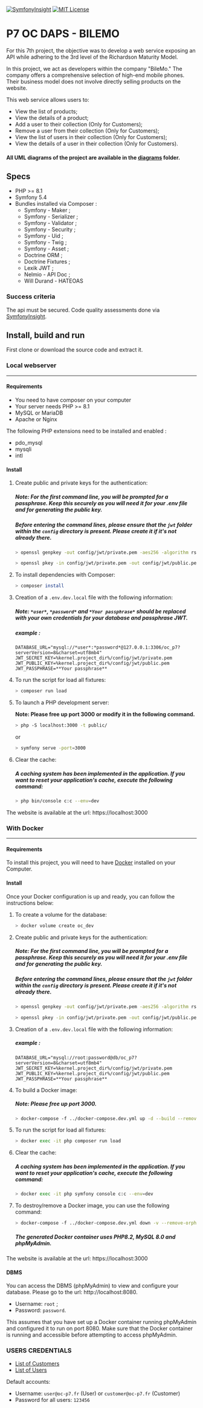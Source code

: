 [![SymfonyInsight](https://insight.symfony.com/projects/23cc1bb0-55ef-49fe-b5a7-05c54abd2d94/mini.svg)](https://insight.symfony.com/projects/23cc1bb0-55ef-49fe-b5a7-05c54abd2d94) [![MIT License](https://img.shields.io/badge/License-MIT-green.svg)](https://choosealicense.com/licenses/mit/)

# P7 OC DAPS - BILEMO

For this 7th project, the objective was to develop a web service exposing an API while adhering to the 3rd level of the Richardson Maturity Model.

In this project, we act as developers within the company "BileMo." The company offers a comprehensive selection of high-end mobile phones. Their business model does not involve directly selling products on the website.

This web service allows users to:

 - View the list of products;
 - View the details of a product;
 - Add a user to their collection (Only for Customers);
 - Remove a user from their collection (Only for Customers);
 - View the list of users in their collection (Only for Customers);
 - View the details of a user in their collection (Only for Customers).

#### All UML diagrams of the project are available in the [diagrams](https://github.com/MH-DevApp/OC_Projet_7/tree/develop/diagrams) folder.

## Specs

* PHP >= 8.1
* Symfony 5.4
* Bundles installed via Composer :
  * Symfony - Maker ;
  * Symfony - Serializer ;
  * Symfony - Validator ;
  * Symfony - Security ;
  * Symfony - Uid ;
  * Symfony - Twig ;
  * Symfony - Asset ;
  * Doctrine ORM ;
  * Doctrine Fixtures ;
  * Lexik JWT ;
  * Nelmio - API Doc ;
  * Will Durand - HATEOAS

### Success criteria
The api must be secured. Code quality assessments done via [SymfonyInsight](https://insight.symfony.com/projects/23cc1bb0-55ef-49fe-b5a7-05c54abd2d94).

## Install, build and run

First clone or download the source code and extract it.

### Local webserver
___
#### Requirements
- You need to have composer on your computer
- Your server needs PHP >= 8.1
- MySQL or MariaDB
- Apache or Nginx

The following PHP extensions need to be installed and enabled :
- pdo_mysql
- mysqli
- intl

#### Install

1. Create public and private keys for the authentication:

    ##### Note: For the first command line, you will be prompted for a passphrase. Keep this securely as you will need it for your .env file and for generating the public key.

    ##### Before entering the command lines, please ensure that the `jwt` folder within the `config` directory is present. Please create it if it's not already there.

    ```bash
    > openssl genpkey -out config/jwt/private.pem -aes256 -algorithm rsa -pkeyopt rsa_keygen_bits:4096
    ```
    
    ```bash
    > openssl pkey -in config/jwt/private.pem -out config/jwt/public.pem -pubout
    ```

2. To install dependencies with Composer:

    ```bash
    > composer install
    ```

3. Creation of a `.env.dev.local` file with the following information:

    ##### Note: `*user*`, `*password*` and `*Your passphrase*` should be replaced with your own credentials for your database and passphrase JWT.

    ##### example :

    ```dotenv
    DATABASE_URL="mysql://*user*:*password*@127.0.0.1:3306/oc_p7?serverVersion=8&charset=utf8mb4"
    JWT_SECRET_KEY=%kernel.project_dir%/config/jwt/private.pem
    JWT_PUBLIC_KEY=%kernel.project_dir%/config/jwt/public.pem
    JWT_PASSPHRASE=**Your passphrase**
    ```

4. To run the script for load all fixtures:

    ```bash
    > composer run load
    ```

5. To launch a PHP development server:

   **Note: Please free up port 3000 or modify it in the following command.**

    ```bash
    > php -S localhost:3000 -t public/
    ```

   or

   ```bash
   > symfony serve -port=3000
   ```

6. Clear the cache:

   ##### A caching system has been implemented in the application. If you want to reset your application's cache, execute the following command:

    ```bash
    > php bin/console c:c --env=dev
    ```

The website is available at the url: https://localhost:3000

### With Docker
___
#### Requirements
To install this project, you will need to have [Docker](https://www.docker.com/) installed on your Computer.

#### Install

Once your Docker configuration is up and ready, you can follow the instructions below:

1. To create a volume for the database:

    ```bash
    > docker volume create oc_dev
    ```

2. Create public and private keys for the authentication:

   ##### Note: For the first command line, you will be prompted for a passphrase. Keep this securely as you will need it for your .env file and for generating the public key.

   ##### Before entering the command lines, please ensure that the `jwt` folder within the `config` directory is present. Please create it if it's not already there.

    ```bash
    > openssl genpkey -out config/jwt/private.pem -aes256 -algorithm rsa -pkeyopt rsa_keygen_bits:4096
    ```

    ```bash
    > openssl pkey -in config/jwt/private.pem -out config/jwt/public.pem -pubout
    ```

3. Creation of a `.env.dev.local` file with the following information:

   ##### example :

    ```dotenv
    DATABASE_URL="mysql://root:password@db/oc_p7?serverVersion=8&charset=utf8mb4"
    JWT_SECRET_KEY=%kernel.project_dir%/config/jwt/private.pem
    JWT_PUBLIC_KEY=%kernel.project_dir%/config/jwt/public.pem
    JWT_PASSPHRASE=**Your passphrase**
    ```

4. To build a Docker image:

   ##### Note: Please free up port 3000.

    ```bash
    > docker-compose -f ../docker-compose.dev.yml up -d --build --remove-orphans
    ```

5. To run the script for load all fixtures:

    ```bash
    > docker exec -it php composer run load
    ```

6. Clear the cache:

   ##### A caching system has been implemented in the application. If you want to reset your application's cache, execute the following command:

    ```bash
    > docker exec -it php symfony console c:c --env=dev
    ```

7. To destroy/remove a Docker image, you can use the following command:

    ```bash
    > docker-compose -f ../docker-compose.dev.yml down -v --remove-orphans
    ```
    ##### The generated Docker container uses PHP8.2, MySQL 8.0 and phpMyAdmin.

The website is available at the url: https://localhost:3000

#### DBMS

You can access the DBMS (phpMyAdmin) to view and configure your database. Please go to the url: http://localhost:8080.

- Username: `root` ;
- Password: `password`.

This assumes that you have set up a Docker container running phpMyAdmin and configured it to run on port 8080. Make sure that the Docker container is running and accessible before attempting to access phpMyAdmin.

### USERS CREDENTIALS

- [List of Customers](https://github.com/MH-DevApp/OC_Projet_7/blob/develop/src/DataFixtures/data/customers.json)
- [List of Users](https://github.com/MH-DevApp/OC_Projet_7/blob/develop/src/DataFixtures/data/users.json)

Default accounts:
- Username: `user@oc-p7.fr` (User) or `customer@oc-p7.fr` (Customer)
- Password for all users: `123456`

